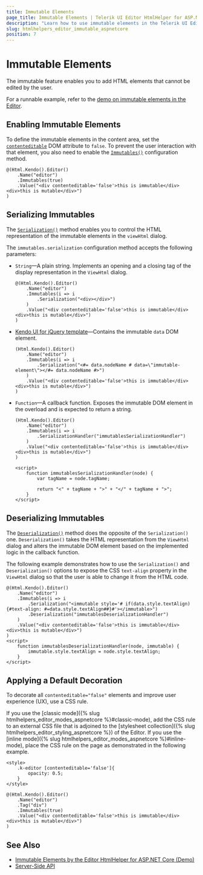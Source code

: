 ```yaml
---
title: Immutable Elements
page_title: Immutable Elements | Telerik UI Editor HtmlHelper for ASP.NET Core
description: "Learn how to use immutable elements in the Telerik UI Editor HtmlHelper for ASP.NET Core (MVC 6 or ASP.NET Core MVC)."
slug: htmlhelpers_editor_immutable_aspnetcore
position: 7
---
```


# Immutable Elements

The immutable feature enables you to add HTML elements that cannot be edited by the user.

For a runnable example, refer to the [demo on immutable elements in the Editor](https://demos.telerik.com/aspnet-core/editor/immutable-elements).

## Enabling Immutable Elements

To define the immutable elements in the content area, set the [`contenteditable`](https://developer.mozilla.org/en-US/docs/Web/API/HTMLElement/contentEditable) DOM attribute to `false`. To prevent the user interaction with that element, you also need to enable the [`Immutables()`](/api/Kendo.Mvc.UI.Fluent/EditorBuilder#immutablessystemactionkendomvcuifluenteditorimmutablessettingsbuilder) configuration method.

```
@(Html.Kendo().Editor()
    .Name("editor")
    .Immutables(true)
    .Value("<div contenteditable='false'>this is immutable</div><div>this is mutable</div>")
)
```

## Serializing Immutables

The [`Serialization()`](/api/Kendo.Mvc.UI.Fluent/EditorImmutablesSettingsBuilder#serializationsystemstring) method enables you to control the HTML representation of the immutable elements in the `viewHtml` dialog.

The `immutables.serialization` configuration method accepts the following parameters:

* `String`&mdash;A plain string. Implements an opening and a closing tag of the display representation in the `ViewHtml` dialog.

    ```
    @(Html.Kendo().Editor()
        .Name("editor")
        .Immutables(i => i
            .Serialization("<div></div>")
        )
        .Value("<div contenteditable='false'>this is immutable</div><div>this is mutable</div>")
    )
    ```

* [Kendo UI for jQuery template](https://docs.telerik.com/kendo-ui/framework/templates/overview)&mdash;Contains the immutable `data` DOM element.

    ```
    (Html.Kendo().Editor()
        .Name("editor")
        .Immutables(i => i
            .Serialization("<#= data.nodeName # data=\"immutable-element\"></#= data.nodeName #>")
        )
        .Value("<div contenteditable='false'>this is immutable</div><div>this is mutable</div>")
    )
    ```

* `Function`&mdash;A callback function. Exposes the immutable DOM element in the overload and is expected to return a string.

    ```
    (Html.Kendo().Editor()
        .Name("editor")
        .Immutables(i => i
            .SerializationHandler("immutablesSerializationHandler")
        )
        .Value("<div contenteditable='false'>this is immutable</div><div>this is mutable</div>")
    )

    <script>
        function immutablesSerializationHandler(node) {
            var tagName = node.tagName;

            return "<" + tagName + ">" + "</" + tagName + ">";
        }
    </script>
    ```

## Deserializing Immutables

The [`Deserialization()`](/api/Kendo.Mvc.UI.Fluent/EditorImmutablesSettingsBuilder#deserializationsystemfuncsystemobjectsystemobject) method does the opposite of the `Serialization()` one. `Deserialization()` takes the HTML representation from the `ViewHtml` dialog and alters the immutable DOM element based on the implemented logic in the callback function.

The following example demonstrates how to use the `Serialization()` and `Deserialization()` options to expose the CSS `text-align` property in the `ViewHtml` dialog so that the user is able to change it from the HTML code.

```
@(Html.Kendo().Editor()
    .Name("editor")
    .Immutables(i => i
        .Serialization("<immutable style='# if(data.style.textAlign){#text-align: #=data.style.textAlign##}#'></immutable>")
        .Deserialization("immutablesDeserializationHandler")
    )
    .Value("<div contenteditable='false'>this is immutable</div><div>this is mutable</div>")
)
<script>
    function immutablesDeserializationHandler(node, immutable) {
        immutable.style.textAlign = node.style.textAlign;
    }
</script>
```

## Applying a Default Decoration

To decorate all `contenteditable="false"` elements and improve user experience (UX), use a CSS rule.

If you use the [classic mode]({% slug htmlhelpers_editor_modes_aspnetcore %}#classic-mode), add the CSS rule to an external CSS file that is adjoined to the [stylesheet collection]({% slug htmlhelpers_editor_styling_aspnetcore %}) of the Editor. If you use the [inline mode]({% slug htmlhelpers_editor_modes_aspnetcore %}#inline-mode), place the CSS rule on the page as demonstrated in the following example.

```
<style>
    .k-editor [contenteditable='false']{
        opacity: 0.5;
    }
</style>

@(Html.Kendo().Editor()
    .Name("editor")
    .Tag("div")
    .Immutables(true)
    .Value("<div contenteditable='false'>this is immutable</div><div>this is mutable</div>")
)
```

## See Also

* [Immutable Elements by the Editor HtmlHelper for ASP.NET Core (Demo)](https://demos.telerik.com/aspnet-core/editor/immutable-elements)
* [Server-Side API](/api/editor)
